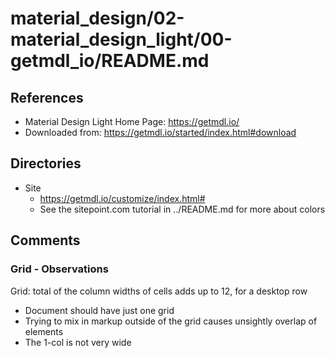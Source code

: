 
# material_design/02-material_design_light/00-getmdl_io/README.md

## References

- Material Design Light Home Page: https://getmdl.io/
- Downloaded from: https://getmdl.io/started/index.html#download

## Directories

- Site
  - https://getmdl.io/customize/index.html#
  - See the sitepoint.com tutorial in ../README.md for more about colors

## Comments

### Grid - Observations

Grid: total of the column widths of cells adds up to 12, for a desktop row

- Document should have just one grid
- Trying to mix in markup outside of the grid causes unsightly overlap of elements
- The 1-col is not very wide



